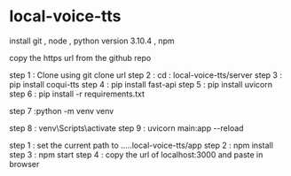 # local-voice-tts

<!-- Enviorement setup  -->

install git , node , python version 3.10.4 , npm

copy the https url from the github repo

<!-- to start the server  -->

step 1 : Clone using git clone url
step 2 : cd : local-voice-tts/server
step 3 : pip install coqui-tts
step 4 : pip install fast-api
step 5 : pip install uvicorn
step 6 : pip install -r requirements.txt

<!-- create the virtual enviorment     -->

step 7 :python -m venv venv

<!-- to activagte the venv -->

step 8 : venv\Scripts\activate
step 9 : uvicorn main:app --reload

<!-- to start the client  -->

step 1 : set the current path to .....local-voice-tts/app
step 2 : npm install
step 3 : npm start
step 4 : copy the url of localhost:3000 and paste in browser
